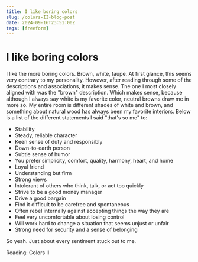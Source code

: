```yaml
---
title: I like boring colors
slug: /colors-II-blog-post
date: 2024-09-16T23:51:00Z
tags: [freeform]
---
```


# I like boring colors

I like the more boring colors. Brown, white, taupe. At first glance, this seems very contrary to my personality. However, after reading through some of the descriptions and associations, it makes sense. The one I most closely aligned with was the "brown" description. Which makes sense, because although I always say white is my favorite color, neutral browns draw me in more so. My entire room is different shades of white and brown, and something about natural wood has always been my favorite interiors. Below is a list of the different statements I said "that's so me" to:

- Stability
- Steady, reliable character
- Keen sense of duty and responsibly
- Down-to-earth person
- Subtle sense of humor
- You prefer simplicity, comfort, quality, harmony, heart, and home
- Loyal friend
- Understanding but firm
- Strong views 
- Intolerant of others who think, talk, or act too quickly
- Strive to be a good money manager
- Drive a good bargain
- Find it difficult to be carefree and spontaneous
- Often rebel internally against accepting things the way they are
- Feel very uncomfortable about losing control
- Will work hard to change a situation that seems unjust or unfair
- Strong need for security and a sense of belonging

So yeah. Just about every sentiment stuck out to me. 

Reading: Colors II